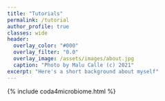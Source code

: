 ```yaml
---
title: "Tutorials"
permalink: /tutorial
author_profile: true
classes: wide
header:
  overlay_color: "#000"
  overlay_filter: "0.0"
  overlay_image: /assets/images/about.jpg
  caption: "Photo by Malu Calle (c) 2021"  
excerpt: "Here's a short background about myself"
---
```



{% include coda4microbiome.html %}